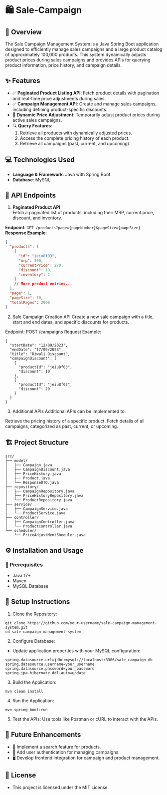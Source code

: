 # 🛍️ Sale-Campaign

## 📖 Overview  
The Sale Campaign Management System is a Java Spring Boot application designed to efficiently manage sales campaigns and a large product catalog of approximately 100,000 products. This system dynamically adjusts product prices during sales campaigns and provides APIs for querying product information, price history, and campaign details.

## ✨ Features  

- ✅ **Paginated Product Listing API**: Fetch product details with pagination and real-time price adjustments during sales.  
- ✅ **Campaign Management API**: Create and manage sales campaigns, including defining product-specific discounts.  
- 🔄 **Dynamic Price Adjustment**: Temporarily adjust product prices during active sales campaigns.  
- 🔍 **Query Features**:  
  1. Retrieve all products with dynamically adjusted prices.  
  2. Access the complete pricing history of each product.  
  3. Retrieve all campaigns (past, current, and upcoming).  

## 💻 Technologies Used  
- **Language & Framework**: Java with Spring Boot  
- **Database**: MySQL  

## 🔗 API Endpoints  

1. **Paginated Product API**  
Fetch a paginated list of products, including their MRP, current price, discount, and inventory.  

**Endpoint**: `GET /products?page={pageNumber}&pageSize={pageSize}`  
**Response Example**:  
```json
{
  "products": [
    {
      "id": "jeiu8f03",
      "mrp": 300,
      "currentPrice": 270,
      "discount": 10,
      "inventory": 2
    }
    // More product entries...
  ],
  "page": 1,
  "pageSize": 10,
  "totalPages": 2000
}
```

2. Sale Campaign Creation API
Create a new sale campaign with a title, start and end dates, and specific discounts for products.

Endpoint: POST /campaigns
Request Example:
```Json[]
{
  "startDate": "12/09/2023",
  "endDate": "17/09/2023",
  "title": "Diwali Discount",
  "campaignDiscount": [
    {
      "productId": "jeiu8f03",
      "discount": 10
    },
    {
      "productId": "jeiu8f02",
      "discount": 20
    }
  ]
}
```

3. Additional APIs
Additional APIs can be implemented to:

Retrieve the pricing history of a specific product.
Fetch details of all campaigns, categorized as past, current, or upcoming.

## 🏗️ Project Structure
```[]
src/
├── model/
│   ├── Campaign.java
│   ├── CampaignDiscount.java
│   ├── PriceHistory.java
│   ├── Product.java
│   └── ResponseDTO.java
├── repository/
│   ├── CampaignRepository.java
│   ├── PriceHistoryRepository.java
│   └── ProductRepository.java
├── service/
│   ├── CampaignService.java
│   └── ProductService.java
├── controller/
│   ├── CampaignController.java
│   └── ProductController.java
└── scheduler/
    └── PriceAdjustMentSheduler.java
```

## ⚙️ Installation and Usage
### 📝 Prerequisites
- Java 17+
- Maven
- MySQL Database

## 🚀 Setup Instructions
1. Clone the Repository:
```bash[]
git clone https://github.com/your-username/sale-campaign-management-system.git
cd sale-campaign-management-system
```

2. Configure Database:
- Update application.properties with your MySQL configuration:
```properties[]
spring.datasource.url=jdbc:mysql://localhost:3306/sale_campaign_db
spring.datasource.username=your_username
spring.datasource.password=your_password
spring.jpa.hibernate.ddl-auto=update
```

3. Build the Application:
```bash[]
mvn clean install
```

4. Run the Application:
```bash[]
mvn spring-boot:run
```

5. Test the APIs: Use tools like Postman or cURL to interact with the APIs.

## 🚧 Future Enhancements
- 🔎 Implement a search feature for products.
- 🔐 Add user authentication for managing campaigns.
- 🖥️ Develop frontend integration for campaign and product management.

## 📜 License
- This project is licensed under the MIT License.

